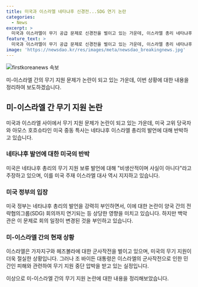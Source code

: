 ```yaml
---
title: 미국과 이스라엘 네타냐후 신경전...SDG 연기 논란
categories:
  - News
excerpt: >
  미국과 이스라엘이 무기 공급 문제로 신경전을 벌이고 있는 가운데, 이스라엘 총리 네타냐후는 미국이 무기와 탄약 공급을 보류하고 있다고 발언하며 불만을 표현했다. 이에 대해 미국 중동 특사는 이 발언을 비생산적이고 사실이 아니라고 반박했고, 양국의 전략협의그룹(SDG) 회의가 열리지 않을 정도로 상황이 긴장되었다. 이에 대해 백악관은 회의 취소와 관련한 이유는 네타냐후의 발언이 아니라고 반박했다. 미국의 무기 지원 중단 압박과 관련한 상황이 긴장되고 있으며, 미국과 이스라엘 간의 관계가 논란이 되고 있다.
feature_text: >
  미국과 이스라엘이 무기 공급 문제로 신경전을 벌이고 있는 가운데, 이스라엘 총리 네타냐후는 미국이 무기와 탄약 공급을 보류하고 있다고 발언하며 불만을 표현했다. 이에 대해 미국 중동 특사는 이 발언을 비생산적이고 사실이 아니라고 반박했고, 양국의 전략협의그룹(SDG) 회의가 열리지 않을 정도로 상황이 긴장되었다. 이에 대해 백악관은 회의 취소와 관련한 이유는 네타냐후의 발언이 아니라고 반박했다. 미국의 무기 지원 중단 압박과 관련한 상황이 긴장되고 있으며, 미국과 이스라엘 간의 관계가 논란이 되고 있다.
image: 'https://newsdao.kr/res/images/meta/newsdao_breakingnews.jpg'
---
```


<p><img src="https://newsdao.kr/res/images/meta/newsdao_breakingnews.jpg" alt="firstkoreanews 속보" /></p>

<p>미-이스라엘 간의 무기 지원 문제가 논란이 되고 있는 가운데, 이번 상황에 대한 내용을 정리하여 보도하겠습니다.</p>

<h2 data-ke-size="size26">미-이스라엘 간 무기 지원 논란</h2>

<p data-ke-size="size16">미국과 이스라엘 사이에서 무기 지원 문제가 논란이 되고 있는 가운데, 미국 고위 당국자와 아모스 호흐슈타인 미국 중동 특사는 네타냐후 이스라엘 총리의 발언에 대해 반박하고 있습니다.</p>

<h3 data-ke-size="size24">네타냐후 발언에 대한 미국의 반박</h3>

<p data-ke-size="size16">미국은 네타냐후 총리의 무기 지원 보류 발언에 대해 "비생산적이며 사실이 아니다"라고 주장하고 있으며, 이를 미국 주재 이스라엘 대사 역시 지지하고 있습니다.</p>

<h3 data-ke-size="size24">미국 정부의 입장</h3>

<p data-ke-size="size16">미국 정부는 네타냐후 총리의 발언을 강력히 부인하면서, 이에 대한 논란이 양국 간의 전략협의그룹(SDG) 회의까지 연기되는 등 상당한 영향을 미치고 있습니다. 하지만 백악관은 이 문제로 회의 일정이 변경된 것을 부인하고 있습니다.</p>

<h3 data-ke-size="size24">미-이스라엘 간의 현재 상황</h3>

<p data-ke-size="size16">이스라엘은 가자지구와 헤즈볼라에 대한 군사작전을 벌이고 있으며, 미국의 무기 지원이 더욱 절실한 상황입니다. 그러나 조 바이든 대통령은 이스라엘의 군사작전으로 인한 민간인 피해와 관련하여 무기 지원 중단 압박을 받고 있는 실정입니다.</p>

<p>이상으로 미-이스라엘 간의 무기 지원 논란에 대한 내용을 정리해보았습니다.</p>

